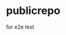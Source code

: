 # publicrepo
for e2e test























































































































































































































































































































































































































































































































































































































































































































































































































































































































































































































































































































































































































































































































































































































































































































































































































































































































































































